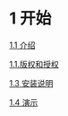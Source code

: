 # 1 开始

[1.1 介绍](introduction.md)

[1.1.版权和授权](copyright.md)

[1.3 安装说明](install.md)

[1.4 演示](demo.md)
